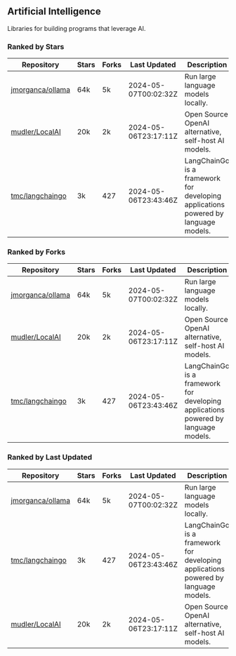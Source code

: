 ## Artificial Intelligence

Libraries for building programs that leverage AI.

### Ranked by Stars

| Repository | Stars | Forks | Last Updated | Description | 
|------------|-------|-------|--------------|-------------|
| [jmorganca/ollama](https://github.com/jmorganca/ollama) | 64k | 5k | 2024-05-07T00:02:32Z |  Run large language models locally. |
| [mudler/LocalAI](https://github.com/mudler/LocalAI) | 20k | 2k | 2024-05-06T23:17:11Z |  Open Source OpenAI alternative, self-host AI models. |
| [tmc/langchaingo](https://github.com/tmc/langchaingo) | 3k | 427 | 2024-05-06T23:43:46Z |  LangChainGo is a framework for developing applications powered by language models. |

### Ranked by Forks

| Repository | Stars | Forks | Last Updated | Description | 
|------------|-------|-------|--------------|-------------|
| [jmorganca/ollama](https://github.com/jmorganca/ollama) | 64k | 5k | 2024-05-07T00:02:32Z |  Run large language models locally. |
| [mudler/LocalAI](https://github.com/mudler/LocalAI) | 20k | 2k | 2024-05-06T23:17:11Z |  Open Source OpenAI alternative, self-host AI models. |
| [tmc/langchaingo](https://github.com/tmc/langchaingo) | 3k | 427 | 2024-05-06T23:43:46Z |  LangChainGo is a framework for developing applications powered by language models. |

### Ranked by Last Updated

| Repository | Stars | Forks | Last Updated | Description | 
|------------|-------|-------|--------------|-------------|
| [jmorganca/ollama](https://github.com/jmorganca/ollama) | 64k | 5k | 2024-05-07T00:02:32Z |  Run large language models locally. |
| [tmc/langchaingo](https://github.com/tmc/langchaingo) | 3k | 427 | 2024-05-06T23:43:46Z |  LangChainGo is a framework for developing applications powered by language models. |
| [mudler/LocalAI](https://github.com/mudler/LocalAI) | 20k | 2k | 2024-05-06T23:17:11Z |  Open Source OpenAI alternative, self-host AI models. |

